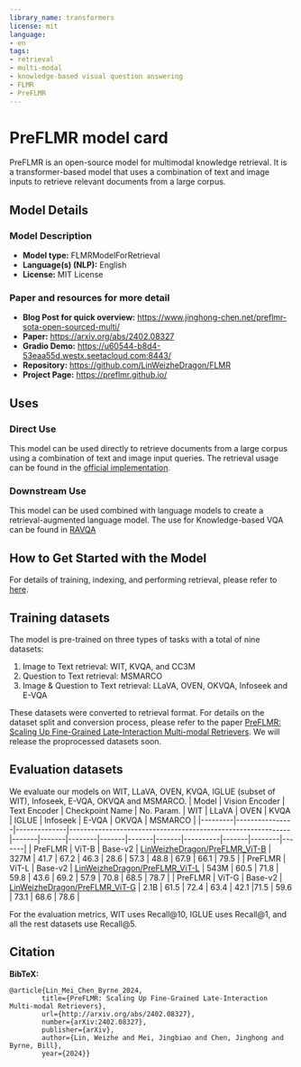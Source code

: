 ```yaml
---
library_name: transformers
license: mit
language:
- en
tags:
- retrieval
- multi-modal
- knowledge-based visual question answering
- FLMR
- PreFLMR
---
```


# PreFLMR model card

PreFLMR is an open-source model for multimodal knowledge retrieval. It is a transformer-based model that uses a combination of text and image inputs to retrieve relevant documents from a large corpus.

## Model Details

### Model Description

- **Model type:** FLMRModelForRetrieval
- **Language(s) (NLP):** English
- **License:** MIT License

### Paper and resources for more detail

- **Blog Post for quick overview:** https://www.jinghong-chen.net/preflmr-sota-open-sourced-multi/
- **Paper:** https://arxiv.org/abs/2402.08327
- **Gradio Demo:** https://u60544-b8d4-53eaa55d.westx.seetacloud.com:8443/
- **Repository:** https://github.com/LinWeizheDragon/FLMR 
- **Project Page:** https://preflmr.github.io/

## Uses

### Direct Use

This model can be used directly to retrieve documents from a large corpus using a combination of text and image input queries. The retrieval usage can be found in the [official implementation](https://github.com/LinWeizheDragon/FLMR).

### Downstream Use 

<!-- This section is for the model use when fine-tuned for a task, or when plugged into a larger ecosystem/app -->

This model can be used combined with language models to create a retrieval-augmented language model. The use for Knowledge-based VQA can be found in [RAVQA](https://github.com/linweizhedragon/retrieval-augmented-visual-question-answering) 

## How to Get Started with the Model

For details of training, indexing, and performing retrieval, please refer to [here](https://github.com/LinWeizheDragon/FLMR).

## Training datasets
The model is pre-trained on three types of tasks with a total of nine datasets:
1. Image to Text retrieval: WIT, KVQA, and CC3M
2. Question to Text retrieval: MSMARCO
3. Image & Question to Text retrieval: LLaVA, OVEN, OKVQA, Infoseek and E-VQA

These datasets were converted to retrieval format. For details on the dataset split and conversion process, please refer to the paper [PreFLMR: Scaling Up Fine-Grained Late-Interaction Multi-modal Retrievers](https://arxiv.org/abs/2402.08327). We will release the proprocessed datasets soon.


## Evaluation datasets
We evaluate our models on WIT, LLaVA, OVEN, KVQA, IGLUE (subset of WIT), Infoseek, E-VQA, OKVQA and MSMARCO. 
| Model   | Vision Encoder | Text Encoder | Checkpoint Name   | No. Param. | WIT   | LLaVA  | OVEN  | KVQA  | IGLUE | Infoseek | E-VQA | OKVQA | MSMARCO |
|---------|----------------|--------------|-------------------------------------------------------------|-------|-------|--------|-------|-------|-------|----------|-------|--------|-------|
| PreFLMR | ViT-B          | Base-v2      | [LinWeizheDragon/PreFLMR_ViT-B](https://huggingface.co/LinWeizheDragon/PreFLMR_ViT-B) | 327M | 41.7  | 67.2   | 46.3  | 28.6  | 57.3  | 48.8 | 67.9 | 66.1 | 79.5 |
| PreFLMR | ViT-L          | Base-v2      | [LinWeizheDragon/PreFLMR_ViT-L](https://huggingface.co/LinWeizheDragon/PreFLMR_ViT-L) | 543M | 60.5  | 71.8   | 59.8  | 43.6  | 69.2  | 57.9 | 70.8 | 68.5 | 78.7 |
| PreFLMR | ViT-G          | Base-v2      | [LinWeizheDragon/PreFLMR_ViT-G](https://huggingface.co/LinWeizheDragon/PreFLMR_ViT-G) | 2.1B | 61.5  | 72.4   | 63.4  | 42.1  |71.5  | 59.6 | 73.1 | 68.6 | 78.6 |

For the evaluation metrics, WIT uses Recall@10, IGLUE uses Recall@1, and all the rest datasets use Recall@5.


## Citation 

**BibTeX:**
```
@article{Lin_Mei_Chen_Byrne_2024, 
        title={PreFLMR: Scaling Up Fine-Grained Late-Interaction Multi-modal Retrievers}, 
        url={http://arxiv.org/abs/2402.08327}, 
        number={arXiv:2402.08327}, 
        publisher={arXiv}, 
        author={Lin, Weizhe and Mei, Jingbiao and Chen, Jinghong and Byrne, Bill}, 
        year={2024}}
```
